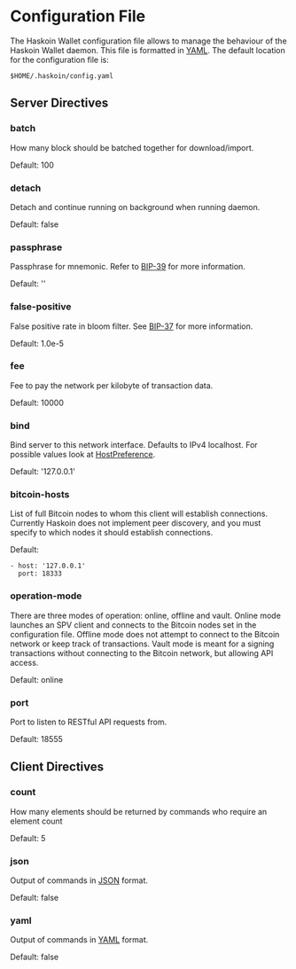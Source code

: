 # Configuration File

The Haskoin Wallet configuration file allows to manage the behaviour of the
Haskoin Wallet daemon.  This file is formatted in [YAML](www.yaml.org).  The
default location for the configuration file is:

    $HOME/.haskoin/config.yaml



## Server Directives

### batch

How many block should be batched together for download/import.

Default: 100

### detach

Detach and continue running on background when running daemon.

Default: false

### passphrase

Passphrase for mnemonic.  Refer to [BIP-39](http://goo.gl/3JvOdI) for more
information.

Default: ''

### false-positive

False positive rate in bloom filter. See [BIP-37](http://goo.gl/hzXCtC) for
more information.

Default: 1.0e-5

### fee

Fee to pay the network per kilobyte of transaction data.

Default: 10000

### bind

Bind server to this network interface.  Defaults to IPv4 localhost.  For
possible values look at [HostPreference](http://goo.gl/UA5dX5).

Default: '127.0.0.1'

### bitcoin-hosts

List of full Bitcoin nodes to whom this client will establish connections.
Currently Haskoin does not implement peer discovery, and you must specify to
which nodes it should establish connections.

Default:

    - host: '127.0.0.1'
      port: 18333

### operation-mode

There are three modes of operation: online, offline and vault.  Online mode 
launches an SPV client and connects to the Bitcoin nodes set in the
configuration file.  Offline mode does not attempt to connect
to the Bitcoin network or keep track of transactions.  Vault mode is meant
for a signing transactions without connecting to the Bitcoin network, but
allowing API access.

Default: online

### port

Port to listen to RESTful API requests from.

Default: 18555



## Client Directives

### count

How many elements should be returned by commands who require an element count

Default: 5

### json

Output of commands in [JSON](www.json.org) format.

Default: false

### yaml

Output of commands in [YAML](www.yaml.org) format.

Default: false
